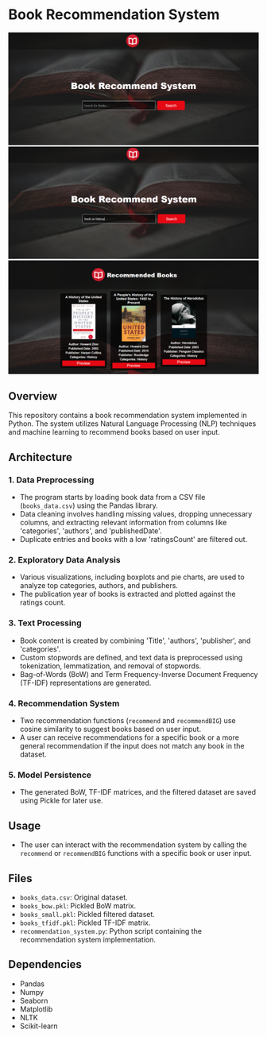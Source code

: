 # Book Recommendation System

![Recommendation System Web App](/brs01.png)
![Query Input by user](/brs02.png)
![Results displayed](/brs03.png)
## Overview
This repository contains a book recommendation system implemented in Python. The system utilizes Natural Language Processing (NLP) techniques and machine learning to recommend books based on user input.

## Architecture

### 1. Data Preprocessing
- The program starts by loading book data from a CSV file (`books_data.csv`) using the Pandas library.
- Data cleaning involves handling missing values, dropping unnecessary columns, and extracting relevant information from columns like 'categories', 'authors', and 'publishedDate'.
- Duplicate entries and books with a low 'ratingsCount' are filtered out.

### 2. Exploratory Data Analysis
- Various visualizations, including boxplots and pie charts, are used to analyze top categories, authors, and publishers.
- The publication year of books is extracted and plotted against the ratings count.

### 3. Text Processing
- Book content is created by combining 'Title', 'authors', 'publisher', and 'categories'.
- Custom stopwords are defined, and text data is preprocessed using tokenization, lemmatization, and removal of stopwords.
- Bag-of-Words (BoW) and Term Frequency-Inverse Document Frequency (TF-IDF) representations are generated.

### 4. Recommendation System
- Two recommendation functions (`recommend` and `recommendBIG`) use cosine similarity to suggest books based on user input.
- A user can receive recommendations for a specific book or a more general recommendation if the input does not match any book in the dataset.

### 5. Model Persistence
- The generated BoW, TF-IDF matrices, and the filtered dataset are saved using Pickle for later use.

## Usage
- The user can interact with the recommendation system by calling the `recommend` or `recommendBIG` functions with a specific book or user input.

## Files
- `books_data.csv`: Original dataset.
- `books_bow.pkl`: Pickled BoW matrix.
- `books_small.pkl`: Pickled filtered dataset.
- `books_tfidf.pkl`: Pickled TF-IDF matrix.
- `recommendation_system.py`: Python script containing the recommendation system implementation.

## Dependencies
- Pandas
- Numpy
- Seaborn
- Matplotlib
- NLTK
- Scikit-learn
